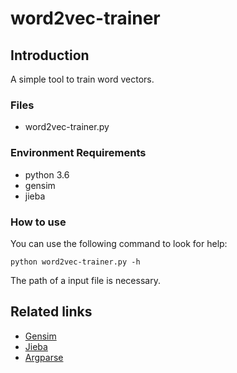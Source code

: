 # word2vec-trainer

## Introduction
A simple tool to train word vectors.
### Files
* word2vec-trainer.py
### Environment Requirements
* python 3.6
* gensim
* jieba
### How to use
You can use the following command to look for help:
```
python word2vec-trainer.py -h
```
The path of a input file is necessary.

## Related links
* [Gensim](https://radimrehurek.com/gensim/models/word2vec.html)
* [Jieba](https://github.com/fxsjy/jieba)
* [Argparse](https://docs.python.org/3/howto/argparse.html#introducing-positional-arguments)
